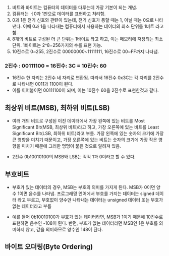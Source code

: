 1.  비트와 바이트는 컴퓨터의 데이터를 다루는데 가장 기본이 되는 개념.
2. 컴퓨터는 ㅓ0과 1만으로 데이터를 표현하고 처리함.
3. 0과 1은 전기 신호와 관련이 있는데, 전기 신호가 통할 때는 1, 아닐 때는 0으로 나타낸다. 이때 0과 1을 나타내는
컴퓨터에서 사용하는 데이터의 최소 단위를 1비트 라고함.
4. 8개의 비트로 구성된 더 큰 단위는 1바이트 라고 하고, 이는 메모리에 저장되는 최소 단위. 1바이트는 2^8=256가지의 수를 표현 가능.
5. 10진수로 0~255, 2진수로 00000000~11111111, 16진수로 00~FF까지 나타냄.

### 2진수 : 00111100 = 16진수: 3C = 10진수: 60

* 16진수 한 자리는 2진수 네 자리로 변환됨. 따라서 16진수 0x3C는 각 자리를 2진수로 나타내면 0011과 1100이 된다.
* 이를 이어붙이면 00111100이 되며, 이는 10진수 60을 2진수로 표현한것과 같다.

## 최상위 비트(MSB), 최하위 비트(LSB)
* 여러 개의 비트로 구성된 이진 데이터에서 가장 왼쪽에 있는 비트를 Most Significant Bit(MSB, 최상위 비트)라고 하고, 가장 오른쪽에 있는 비트를 Least Significant Bit(LSB, 최하위 비트)라고 부름.
가장 왼쪽에 있는 숫자의 크기에 가장 큰 영향을 미치기 때문이고, 가장 오른쪽에 있는 비트는 숫자의 크기에 가장 작은 영향을 미치기 때문에 그러한 명명이 붙은 것으로 알려져 있음.

* 2진수 0b10010100의 MSB와 LSB는 각각 1과 0이라고 할 수 있다.

## 부호비트
* 부호가 있는 데이터의 경우, MSB는 부호의 의미를 가지게 된다. MSB가 0이면 양수 1이면 음수를 나타냄.
프로그래밍 언어에서 부호를 가지는 데이터는 signed 데이터 라고 부르고, 부호없이 양수만 나타내는 데이터는 unsigned 데이터 또는 부호가 없는 데이터라고 부름

* 예를 들어 0b10010100가 부호가 있는 데이터라면, MSB가 1이기 때문에 10진수로 표현하면 음수인 -108이 된다.
반면, 부호가 없는 데이터라면 MSB인 1은 부호를 의미하지 않고, 값을 의미하므로 양수인 148이 된다.

## 바이트 오더링(Byte Ordering)
